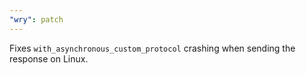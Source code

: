 ```yaml
---
"wry": patch
---
```


Fixes `with_asynchronous_custom_protocol` crashing when sending the response on Linux.
